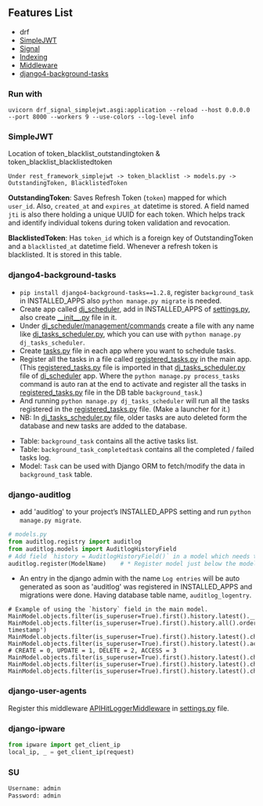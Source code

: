 ## Features List
- drf
- [SimpleJWT](#simplejwt)
- [Signal](/users/signals.py)
- [Indexing](/users/models.py)
- [Middleware](/drf_signal_simplejwt/middleware.py)
- [django4-background-tasks](#django4-background-tasks)



### Run with
`uvicorn drf_signal_simplejwt.asgi:application --reload --host 0.0.0.0 --port 8000 --workers 9 --use-colors --log-level info`


### SimpleJWT
Location of token_blacklist_outstandingtoken & token_blacklist_blacklistedtoken
```
Under rest_framework_simplejwt -> token_blacklist -> models.py -> OutstandingToken, BlacklistedToken
```
**OutstandingToken**: Saves Refresh Token (`token`) mapped for which `user_id`. Also, `created_at` and `expires_at` datetime is stored. A field named `jti` is also there holding a unique UUID for each token. Which helps track and identify individual tokens during token validation and revocation.

**BlacklistedToken**: Has `token_id` which is a foreign key of OutstandingToken and a `blacklisted_at` datetime field. Whenever a refresh token is blacklisted. It is stored in this table.


### django4-background-tasks

- `pip install django4-background-tasks==1.2.8`, register `background_task` in INSTALLED_APPS also `python manage.py migrate` is needed.
- Create app called [dj_scheduler](/dj_scheduler/), add in INSTALLED_APPS of [settings.py](/drf_signal_simplejwt/settings.py), also create [_\_init__.py](/dj_scheduler/__init__.py) file in it.
- Under [dj_scheduler/management/commands](/dj_scheduler/management/commands/) create a file with any name like [dj_tasks_scheduler.py](/dj_scheduler/management/commands/dj_tasks_scheduler.py), which you can use with `python manage.py dj_tasks_scheduler`.
- Create [tasks.py](/users/tasks.py) file in each app where you want to schedule tasks.
- Register all the tasks in a file called [registered_tasks.py](/drf_signal_simplejwt/registered_tasks.py) in the main app. (This [registered_tasks.py](/drf_signal_simplejwt/registered_tasks.py) file is imported in that [dj_tasks_scheduler.py](/dj_scheduler/management/commands/dj_tasks_scheduler.py) file of [dj_scheduler](/dj_scheduler/) app. Where the `python manage.py process_tasks` command is auto ran at the end to activate and register all the tasks in [registered_tasks.py](/drf_signal_simplejwt/registered_tasks.py) file in the DB table `background_task`.)
- And running `python manage.py dj_tasks_scheduler` will run all the tasks registered in the [registered_tasks.py](/drf_signal_simplejwt/registered_tasks.py) file. (Make a launcher for it.)
- NB: In [dj_tasks_scheduler.py](/dj_scheduler/management/commands/dj_tasks_scheduler.py) file, older tasks are auto deleted form the database and new tasks are added to the database.

* Table: `background_task` contains all the active tasks list.
* Table: `background_task_completedtask` contains all the completed / failed tasks log.
* Model: `Task` can be used with Django ORM to fetch/modify the data in `background_task` table.


### django-auditlog
- add 'auditlog' to your project’s INSTALLED_APPS setting and run `python manage.py migrate`.
```python
# models.py
from auditlog.registry import auditlog
from auditlog.models import AuditlogHistoryField
# Add field `history = AuditlogHistoryField()` in a model which needs to be logged.
auditlog.register(ModelName)    # * Register model just below the model definition for audit log. Keep in mind, to only register it once. Else multiple entries will be created in the audit log table.
```
- An entry in the django admin with the name `Log entries` will be auto generated as soon as 'auditlog' was registered in INSTALLED_APPS and migrations were done. Having database table name, `auditlog_logentry`.
```
# Example of using the `history` field in the main model.
MainModel.objects.filter(is_superuser=True).first().history.latest().__dict__
MainModel.objects.filter(is_superuser=True).first().history.all().order_by('-timestamp')
MainModel.objects.filter(is_superuser=True).first().history.latest().changes
MainModel.objects.filter(is_superuser=True).first().history.latest().action    # CREATE = 0, UPDATE = 1, DELETE = 2, ACCESS = 3
MainModel.objects.filter(is_superuser=True).first().history.latest().changes_dict
MainModel.objects.filter(is_superuser=True).first().history.latest().changes_display_dict
MainModel.objects.filter(is_superuser=True).first().history.latest().changes_str
```


### django-user-agents
Register this middleware [APIHitLoggerMiddleware](drf_signal_simplejwt/middleware.py) in [settings.py](drf_signal_simplejwt/settings.py) file.


### django-ipware
```python
from ipware import get_client_ip
local_ip, _ = get_client_ip(request)
```


### SU
```sh
Username: admin
Password: admin
```
